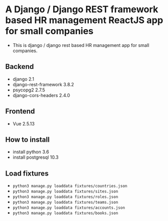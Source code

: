 # A Django / Django REST framework based HR management ReactJS app for small companies

- This is django / django rest based HR management app for small companies.

## Backend
  - django 2.1
  - django-rest-framework 3.8.2
  - psycopg2 2.7.5
  - django-cors-headers 2.4.0
  
## Frontend
  - Vue 2.5.13
  
## How to install
  - install python 3.6
  - install postgresql 10.3
  
## Load fixtures
  - `python3 manage.py loaddata fixtures/countries.json`
  - `python3 manage.py loaddata fixtures/sites.json`
  - `python3 manage.py loaddata fixtures/roles.json`
  - `python3 manage.py loaddata fixtures/teams.json`
  - `python3 manage.py loaddata fixtures/accounts.json`
  - `python3 manage.py loaddata fixtures/books.json`
